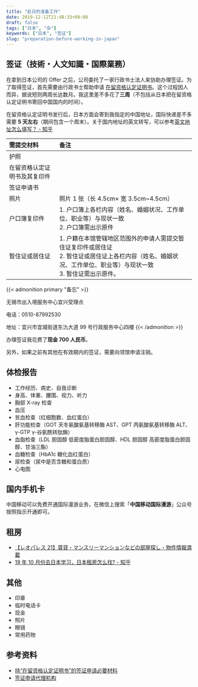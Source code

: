 ```yaml
---
title: "赴日的准备工作"
date: 2019-12-12T21:48:33+09:00
draft: false
tags: ["日本", "杂"]
keywords: ["日本", "签证"]
slug: "preparation-before-working-in-japan"
---
```


## 签证（技術・人文知識・国際業務）

在拿到日本公司的 Offer 之后，公司委托了一家行政书士法人来协助办理签证。为了取得签证，首先需要由行政书士帮助申请 [在留资格认定证明书](http://www.moj.go.jp/ONLINE/IMMIGRATION/16-1.html)。这个过程因人而异，据说短则两周长达数月。我这里差不多花了**三周**（不包括从日本把在留资格认定证明书寄回中国国内的时间）。

在留资格认定证明书发行后，日本方面会寄到我指定的中国地址，国际快递差不多需要 **5 天左右**（期间包含一个周末）。关于国内地址的英文转写，可以参考[英文地址怎么填写？ - 知乎](https://www.zhihu.com/question/20562267)

<!--more-->

| **需提交材料**               | **备注**                                                                                                                                                            |
| :--------------------------- | :------------------------------------------------------------------------------------------------------------------------------------------------------------------ |
| 护照                         |
| 在留资格认定证明书及其复印件 |
| 签证申请书                   |
| 照片                         | 照片 1 张（长 4.5cm× 宽 3.5cm~4.5cm）                                                                                                                               |
| 户口簿复印件                 | 1. 户口簿上各栏内容（姓名、婚姻状况、工作单位、职业等）与现状一致<br>2. 户口簿需出示原件                                                                            |
| 暂住证或居住证               | 1. 户籍在本馆管辖地区范围外的申请人需提交暂住证复印件或居住证<br>2. 暂住证或居住证上各栏内容（姓名、婚姻状况、工作单位、职业等）与现状一致<br>3. 暂住证需出示原件。 |

{{< admonition primary "备忘" >}}

无锡市出入境服务中心宜兴受理点

电话：0510-87992530

地址：宜兴市宜城街道东氿大道 99 号行政服务中心四楼
{{< /admonition >}}

办理签证我花费了**现金 700 人民币**。

另外，如果之前有其他在有效期内的签证，需要向领馆申请注销。

## 体检报告

- 工作经历、病史、自我诊断
- 身高、体重、腰围、视力、听力
- 胸部 X-ray 检查
- 血压
- 贫血检查（红细胞数、血红蛋白）
- 肝功能检查（GOT 天冬氨酸氨基转移酶 AST、GPT 丙氨酸氨基转移酶 ALT、γ-GTP γ-谷氨酰转肽酶）
- 血脂检查（LDL 胆固醇 低密度脂蛋白胆固醇、HDL 胆固醇 高密度脂蛋白胆固醇、甘油三酯）
- 血糖检查（HbA1c 糖化血红蛋白）
- 尿检查（尿中是否含糖和蛋白质）
- 心电图

## 国内手机卡

中国移动可以免费开通国际漫游业务，在微信上搜索「**中国移动国际漫游**」公众号按照指示开通即可。

## 租房

- [【レオパレス 21】賃貸・マンスリーマンションなどの部屋探し・物件情報満載](https://www.leopalace21.com/)
- [19 年 10 月份去日本学习，日本租房怎么找? - 知乎](https://www.zhihu.com/question/343567871)

## 其他

- 印章
- 临时电话卡
- 现金
- 照片
- 眼镜
- 常用药物

## 参考资料

- [持“在留资格认定证明书”的签证申请必要材料](https://www.shanghai.cn.emb-japan.go.jp/cn/apply/nintei.html)
- [签证申请代理机构](https://www.shanghai.cn.emb-japan.go.jp/cn/apply/daiko.html#jiangsu)

